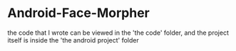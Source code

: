 # Android-Face-Morpher

the code that I wrote can be viewed in the 'the code' folder, and the project itself is inside the 'the android project' folder
